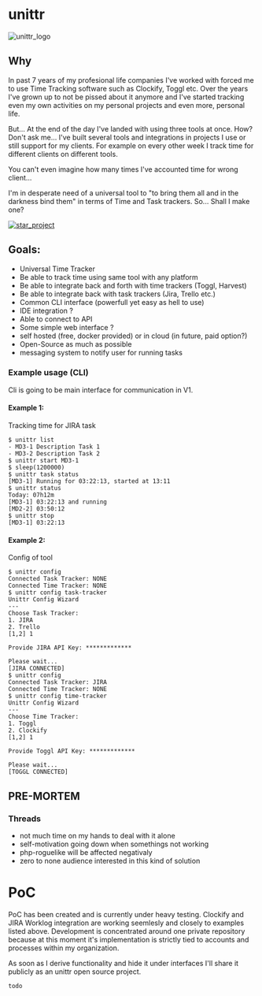 # unittr

![unittr_logo](https://user-images.githubusercontent.com/1628839/149616114-012681cf-4df3-4223-be03-e41ed0b95335.png)

## Why

In past 7 years of my profesional life companies I've worked with forced me to use Time Tracking software
such as Clockify, Toggl etc. Over the years I've grown up to not be pissed about it anymore and I've started
tracking even my own activities on my personal projects and even more, personal life.

But... At the end of the day I've landed with using three tools at once. How? Don't ask me... I've built several tools and integrations 
in projects I use or still support for my clients. For example on every other week I track time for different clients on different tools.

You can't even imagine how many times I've accounted time for wrong client...

I'm in desperate need of a universal tool to "to bring them all and in the darkness bind them" in terms of Time and Task trackers.
So... Shall I make one?

[![star_project](https://img.shields.io/github/stars/sebastianluczak/unittr?label=Star%20this%20project&style=for-the-badge)](https://github.com/sebastianluczak/unittr)

## Goals:
- Universal Time Tracker
- Be able to track time using same tool with any platform
- Be able to integrate back and forth with time trackers (Toggl, Harvest)
- Be able to integrate back with task trackers (Jira, Trello etc.)
- Common CLI interface (powerfull yet easy as hell to use)
- IDE integration ?
- Able to connect to API
- Some simple web interface ?
- self hosted (free, docker provided) or in cloud (in future, paid option?)
- Open-Source as much as possible
- messaging system to notify user for running tasks

### Example usage (CLI)

Cli is going to be main interface for communication in V1.

#### Example 1:

Tracking time for JIRA task 

```
$ unittr list
- MD3-1 Description Task 1
- MD3-2 Description Task 2
$ unittr start MD3-1
$ sleep(1200000)
$ unittr task status
[MD3-1] Running for 03:22:13, started at 13:11
$ unittr status
Today: 07h12m
[MD3-1] 03:22:13 and running
[MD2-2] 03:50:12
$ unittr stop
[MD3-1] 03:22:13
```

#### Example 2:

Config of tool

```
$ unittr config
Connected Task Tracker: NONE
Connected Time Tracker: NONE
$ unittr config task-tracker
Unittr Config Wizard
--- 
Choose Task Tracker:
1. JIRA
2. Trello
[1,2] 1

Provide JIRA API Key: *************

Please wait...
[JIRA CONNECTED]
$ unittr config
Connected Task Tracker: JIRA
Connected Time Tracker: NONE
$ unittr config time-tracker
Unittr Config Wizard
--- 
Choose Time Tracker:
1. Toggl
2. Clockify
[1,2] 1

Provide Toggl API Key: *************

Please wait...
[TOGGL CONNECTED]
```

## PRE-MORTEM

### Threads
- not much time on my hands to deal with it alone
- self-motivation going down when somethings not working
- php-roguelike will be affected negativaly
- zero to none audience interested in this kind of solution

# PoC

PoC has been created and is currently under heavy testing. Clockify and JIRA Worklog integration are working seemlesly and closely to examples listed above.
Development is concentrated around one private repository because at this moment it's implementation is strictly tied to accounts and processes within my organization.

As soon as I derive functionality and hide it under interfaces I'll share it publicly as an unittr open source project.
```
todo
```
